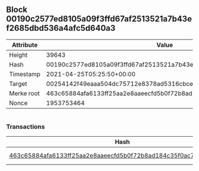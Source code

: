 ## Block 00190c2577ed8105a09f3ffd67af2513521a7b43ef2685dbd536a4afc5d640a3

Attribute | Value
--- | ---
Height | 39643
Hash | 00190c2577ed8105a09f3ffd67af2513521a7b43ef2685dbd536a4afc5d640a3
Timestamp | 2021-04-25T05:25:50+00:00
Target | 00254142f49eaaa504dc75712e8378ad5316cbcead634704b3734b6271167cc4
Merke root | 463c65884afa6133ff25aa2e8aaeecfd5b0f72b8ad184c35f0ac7cd0b19461d6
Nonce | 1953753464

```

```

### Transactions

Hash | Amount
--- | ---
[463c65884afa6133ff25aa2e8aaeecfd5b0f72b8ad184c35f0ac7cd0b19461d6](463c65884afa6133ff25aa2e8aaeecfd5b0f72b8ad184c35f0ac7cd0b19461d6.md) | 10.00000000 SKEPTI 
